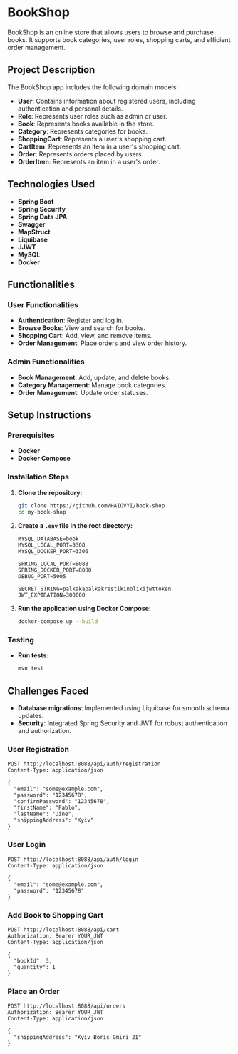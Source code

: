 # BookShop

BookShop is an online store that allows users to browse and purchase books. It supports book categories, user roles, shopping carts, and efficient order management.

## Project Description

The BookShop app includes the following domain models:
- **User**: Contains information about registered users, including authentication and personal details.
- **Role**: Represents user roles such as admin or user.
- **Book**: Represents books available in the store.
- **Category**: Represents categories for books.
- **ShoppingCart**: Represents a user's shopping cart.
- **CartItem**: Represents an item in a user's shopping cart.
- **Order**: Represents orders placed by users.
- **OrderItem**: Represents an item in a user's order.

## Technologies Used

- **Spring Boot**
- **Spring Security**
- **Spring Data JPA**
- **Swagger**
- **MapStruct**
- **Liquibase**
- **JJWT**
- **MySQL**
- **Docker**

## Functionalities

### User Functionalities
- **Authentication**: Register and log in.
- **Browse Books**: View and search for books.
- **Shopping Cart**: Add, view, and remove items.
- **Order Management**: Place orders and view order history.

### Admin Functionalities
- **Book Management**: Add, update, and delete books.
- **Category Management**: Manage book categories.
- **Order Management**: Update order statuses.

## Setup Instructions

### Prerequisites
- **Docker**
- **Docker Compose**

### Installation Steps

1. **Clone the repository:**
    ```bash
    git clone https://github.com/HAIOVYI/book-shop
    cd my-book-shop
    ```

2. **Create a `.env` file in the root directory:**
    ```plaintext
    MYSQL_DATABASE=book
    MYSQL_LOCAL_PORT=3308
    MYSQL_DOCKER_PORT=3306
    
    SPRING_LOCAL_PORT=8088
    SPRING_DOCKER_PORT=8080
    DEBUG_PORT=5005
    
    SECRET_STRING=palkakapalkakrestikinolikijwttoken
    JWT_EXPIRATION=300000
    ```

3. **Run the application using Docker Compose:**
    ```bash
    docker-compose up --build
    ```

### Testing

- **Run tests:**
    ```bash
    mvn test
    ```

## Challenges Faced
- **Database migrations**: Implemented using Liquibase for smooth schema updates.
- **Security**: Integrated Spring Security and JWT for robust authentication and authorization.

### User Registration
```http
POST http://localhost:8088/api/auth/registration
Content-Type: application/json

{
  "email": "some@example.com",
  "password": "12345678",
  "confirmPassword": "12345678",
  "firstName": "Pablo",
  "lastName": "Dine",
  "shippingAddress": "Kyiv"
}
```
### User Login
```http
POST http://localhost:8088/api/auth/login
Content-Type: application/json

{
  "email": "some@example.com",
  "password": "12345678"
}
```
### Add Book to Shopping Cart
```http
POST http://localhost:8088/api/cart
Authorization: Bearer YOUR_JWT
Content-Type: application/json

{
  "bookId": 3,
  "quantity": 1
}
```
### Place an Order
```http
POST http://localhost:8088/api/orders
Authorization: Bearer YOUR_JWT
Content-Type: application/json

{
  "shippingAddress": "Kyiv Boris Gmiri 21"
}
```
